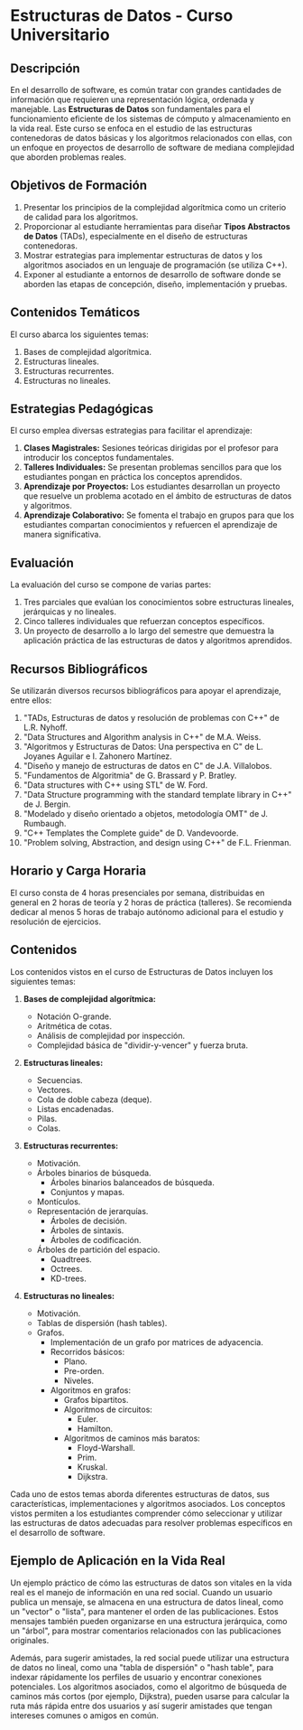 # Estructuras de Datos - Curso Universitario

## Descripción

En el desarrollo de software, es común tratar con grandes cantidades de información que requieren una representación lógica, ordenada y manejable. Las **Estructuras de Datos** son fundamentales para el funcionamiento eficiente de los sistemas de cómputo y almacenamiento en la vida real. Este curso se enfoca en el estudio de las estructuras contenedoras de datos básicas y los algoritmos relacionados con ellas, con un enfoque en proyectos de desarrollo de software de mediana complejidad que aborden problemas reales.

## Objetivos de Formación

1. Presentar los principios de la complejidad algorítmica como un criterio de calidad para los algoritmos.
2. Proporcionar al estudiante herramientas para diseñar **Tipos Abstractos de Datos** (TADs), especialmente en el diseño de estructuras contenedoras.
3. Mostrar estrategias para implementar estructuras de datos y los algoritmos asociados en un lenguaje de programación (se utiliza C++).
4. Exponer al estudiante a entornos de desarrollo de software donde se aborden las etapas de concepción, diseño, implementación y pruebas.

## Contenidos Temáticos

El curso abarca los siguientes temas:

1. Bases de complejidad algorítmica.
2. Estructuras lineales.
3. Estructuras recurrentes.
4. Estructuras no lineales.

## Estrategias Pedagógicas

El curso emplea diversas estrategias para facilitar el aprendizaje:

1. **Clases Magistrales:** Sesiones teóricas dirigidas por el profesor para introducir los conceptos fundamentales.
2. **Talleres Individuales:** Se presentan problemas sencillos para que los estudiantes pongan en práctica los conceptos aprendidos.
3. **Aprendizaje por Proyectos:** Los estudiantes desarrollan un proyecto que resuelve un problema acotado en el ámbito de estructuras de datos y algoritmos.
4. **Aprendizaje Colaborativo:** Se fomenta el trabajo en grupos para que los estudiantes compartan conocimientos y refuercen el aprendizaje de manera significativa.

## Evaluación

La evaluación del curso se compone de varias partes:

1. Tres parciales que evalúan los conocimientos sobre estructuras lineales, jerárquicas y no lineales.
2. Cinco talleres individuales que refuerzan conceptos específicos.
3. Un proyecto de desarrollo a lo largo del semestre que demuestra la aplicación práctica de las estructuras de datos y algoritmos aprendidos.

## Recursos Bibliográficos

Se utilizarán diversos recursos bibliográficos para apoyar el aprendizaje, entre ellos:

1. "TADs, Estructuras de datos y resolución de problemas con C++" de L.R. Nyhoff.
2. "Data Structures and Algorithm analysis in C++" de M.A. Weiss.
3. "Algoritmos y Estructuras de Datos: Una perspectiva en C" de L. Joyanes Aguilar e I. Zahonero Martínez.
4. "Diseño y manejo de estructuras de datos en C" de J.A. Villalobos.
5. "Fundamentos de Algoritmia" de G. Brassard y P. Bratley.
6. "Data structures with C++ using STL" de W. Ford.
7. "Data Structure programming with the standard template library in C++" de J. Bergin.
8. "Modelado y diseño orientado a objetos, metodología OMT" de J. Rumbaugh.
9. "C++ Templates the Complete guide" de D. Vandevoorde.
10. "Problem solving, Abstraction, and design using C++" de F.L. Frienman.

## Horario y Carga Horaria

El curso consta de 4 horas presenciales por semana, distribuidas en general en 2 horas de teoría y 2 horas de práctica (talleres). Se recomienda dedicar al menos 5 horas de trabajo autónomo adicional para el estudio y resolución de ejercicios.

## Contenidos

Los contenidos vistos en el curso de Estructuras de Datos incluyen los siguientes temas:

1. **Bases de complejidad algorítmica:**
   - Notación O-grande.
   - Aritmética de cotas.
   - Análisis de complejidad por inspección.
   - Complejidad básica de "dividir-y-vencer" y fuerza bruta.

2. **Estructuras lineales:**
   - Secuencias.
   - Vectores.
   - Cola de doble cabeza (deque).
   - Listas encadenadas.
   - Pilas.
   - Colas.

3. **Estructuras recurrentes:**
   - Motivación.
   - Árboles binarios de búsqueda.
     - Árboles binarios balanceados de búsqueda.
     - Conjuntos y mapas.
   - Montículos.
   - Representación de jerarquías.
     - Árboles de decisión.
     - Árboles de sintaxis.
     - Árboles de codificación.
   - Árboles de partición del espacio.
     - Quadtrees.
     - Octrees.
     - KD-trees.

4. **Estructuras no lineales:**
   - Motivación.
   - Tablas de dispersión (hash tables).
   - Grafos.
     - Implementación de un grafo por matrices de adyacencia.
     - Recorridos básicos:
       - Plano.
       - Pre-orden.
       - Niveles.
     - Algoritmos en grafos:
       - Grafos bipartitos.
       - Algoritmos de circuitos:
         - Euler.
         - Hamilton.
       - Algoritmos de caminos más baratos:
         - Floyd-Warshall.
         - Prim.
         - Kruskal.
         - Dijkstra.

Cada uno de estos temas aborda diferentes estructuras de datos, sus características, implementaciones y algoritmos asociados. Los conceptos vistos permiten a los estudiantes comprender cómo seleccionar y utilizar las estructuras de datos adecuadas para resolver problemas específicos en el desarrollo de software.

## Ejemplo de Aplicación en la Vida Real

Un ejemplo práctico de cómo las estructuras de datos son vitales en la vida real es el manejo de información en una red social. Cuando un usuario publica un mensaje, se almacena en una estructura de datos lineal, como un "vector" o "lista", para mantener el orden de las publicaciones. Estos mensajes también pueden organizarse en una estructura jerárquica, como un "árbol", para mostrar comentarios relacionados con las publicaciones originales.

Además, para sugerir amistades, la red social puede utilizar una estructura de datos no lineal, como una "tabla de dispersión" o "hash table", para indexar rápidamente los perfiles de usuario y encontrar conexiones potenciales. Los algoritmos asociados, como el algoritmo de búsqueda de caminos más cortos (por ejemplo, Dijkstra), pueden usarse para calcular la ruta más rápida entre dos usuarios y así sugerir amistades que tengan intereses comunes o amigos en común.


